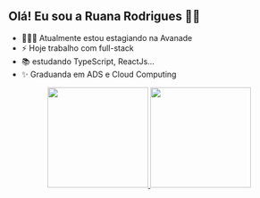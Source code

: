 ## Olá! Eu sou a Ruana Rodrigues 👋😀

- 👩🏻‍💻 Atualmente estou estagiando na Avanade
- ⚡ Hoje trabalho com full-stack
- 📚 estudando TypeScript, ReactJs...
- ✨ Graduanda em ADS e Cloud Computing
<div align="center">
  <a href="https://github.com/RuanaRodriguez">
  <img height="180em" src="https://github-readme-stats.vercel.app/api?username=ruanarodriguez&show_icons=true&theme=cobalt&include_all_commits=true&count_private=true"/>
  <img height="180em" src="https://github-readme-stats.vercel.app/api/top-langs/?username=ruanarodriguez&layout=compact&langs_count=7&theme=cobalt"/>
</div>
